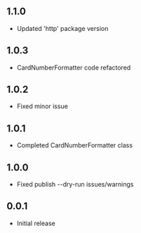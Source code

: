 ## 1.1.0

* Updated 'http' package version

## 1.0.3

* CardNumberFormatter code refactored

## 1.0.2

* Fixed minor issue


## 1.0.1

* Completed CardNumberFormatter class


## 1.0.0

* Fixed publish --dry-run issues/warnings


## 0.0.1

* Initial release
